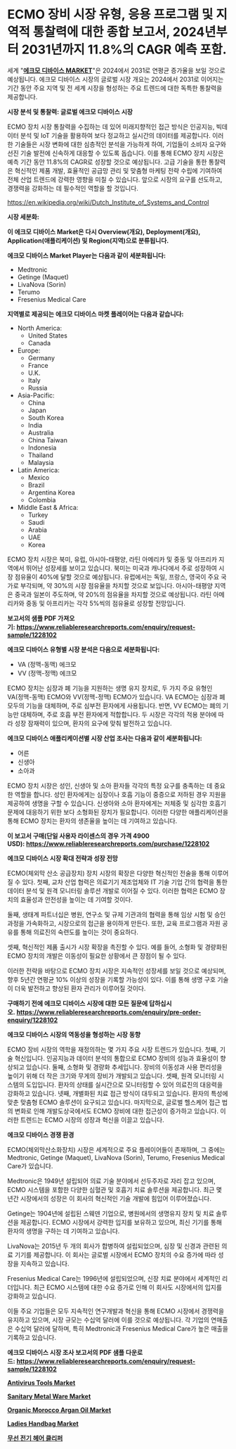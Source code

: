 <p><h1>ECMO 장비 시장 유형, 응용 프로그램 및 지역적 통찰력에 대한 종합 보고서, 2024년부터 2031년까지 11.8%의 CAGR 예측 포함.</h1></p><p>세계 "<strong><a href="https://www.reliableresearchreports.com/ecmo-devices-r1228102?utm_campaign=105&utm_medium=8&utm_source=Github&utm_content=ia&utm_term=20112024&utm_id=ecmo-devices">에크모 디바이스 MARKET</a></strong>"은 2024에서 2031로 연평균 증가율을 보일 것으로 예상됩니다. 에크모 디바이스 시장의 글로벌 시장 개요는 2024에서 2031로 이어지는 기간 동안 주요 지역 및 전 세계 시장을 형성하는 주요 트렌드에 대한 독특한 통찰력을 제공합니다.</p>
<p><strong>시장 분석 및 통찰력: 글로벌 에크모 디바이스 시장</strong></p>
<p><p>ECMO 장치 시장 통찰력을 수집하는 데 있어 미래지향적인 접근 방식은 인공지능, 빅데이터 분석 및 IoT 기술을 활용하여 보다 정교하고 실시간의 데이터를 제공합니다. 이러한 기술들은 시장 변화에 대한 심층적인 분석을 가능하게 하여, 기업들이 소비자 요구와 선진 기술 발전에 신속하게 대응할 수 있도록 돕습니다. 이를 통해 ECMO 장치 시장은 예측 기간 동안 11.8%의 CAGR로 성장할 것으로 예상됩니다. 고급 기술을 통한 통찰력은 혁신적인 제품 개발, 효율적인 공급망 관리 및 맞춤형 마케팅 전략 수립에 기여하여 전체 산업 트렌드에 강력한 영향을 미칠 수 있습니다. 앞으로 시장의 요구를 선도하고, 경쟁력을 강화하는 데 필수적인 역할을 할 것입니다.</p></p>
<p><a href="%7CAUTHORITHY_DOMAIN_URL%7C?utm_campaign=105&utm_medium=8&utm_source=Github&utm_content=ia&utm_term=20112024&utm_id=ecmo-devices">https://en.wikipedia.org/wiki/Dutch_Institute_of_Systems_and_Control</a></p>
<p><strong>시장 세분화:</strong></p>
<p><strong>이 에크모 디바이스 Market은 다시 Overview(개요), Deployment(개요), Application(애플리케이션) 및 Region(지역)으로 분류됩니다.</strong></p>
<p><strong>에크모 디바이스 Market Player는 다음과 같이 세분화됩니다:</strong></p>
<p><ul><li>Medtronic</li><li>Getinge (Maquet)</li><li>LivaNova (Sorin)</li><li>Terumo</li><li>Fresenius Medical Care</li></ul></p>
<p><strong>지역별로 제공되는 에크모 디바이스 마켓 플레이어는 다음과 같습니다:</strong></p>
<p><ul>
    <li>
        North America:
        <ul>
            <li>United States</li>
            <li>Canada</li>
        </ul>
    </li>
    <li>
        Europe:
        <ul>
            <li>Germany</li>
            <li>France</li>
            <li>U.K.</li>
            <li>Italy</li>
            <li>Russia</li>
        </ul>
    </li>
    <li>
        Asia-Pacific:
        <ul>
            <li>China</li>
            <li>Japan</li>
            <li>South Korea</li>
            <li>India</li>
            <li>Australia</li>
            <li>China Taiwan</li>
            <li>Indonesia</li>
            <li>Thailand</li>
            <li>Malaysia</li>
        </ul>
    </li>
    <li>
        Latin America:
        <ul>
            <li>Mexico</li>
            <li>Brazil</li>
            <li>Argentina Korea</li>
            <li>Colombia</li>
        </ul>
    </li>
    <li>
        Middle East & Africa:
        <ul>
            <li>Turkey</li>
            <li>Saudi</li>
            <li>Arabia</li>
            <li>UAE</li>
            <li>Korea</li>
        </ul>
    </li>
    </ul></p>
<p><p>ECMO 장치 시장은 북미, 유럽, 아시아-태평양, 라틴 아메리카 및 중동 및 아프리카 지역에서 뛰어난 성장세를 보이고 있습니다. 북미는 미국과 캐나다에서 주로 성장하여 시장 점유율이 40%에 달할 것으로 예상됩니다. 유럽에서는 독일, 프랑스, 영국이 주요 국가로 부각되며, 약 30%의 시장 점유율을 차지할 것으로 보입니다. 아시아-태평양 지역은 중국과 일본이 주도하며, 약 20%의 점유율을 차지할 것으로 예상됩니다. 라틴 아메리카와 중동 및 아프리카는 각각 5%씩의 점유율로 성장할 전망입니다.</p></p>
<p><strong>보고서의 샘플 PDF 가져오기:&nbsp;<a href="https://www.reliableresearchreports.com/enquiry/request-sample/1228102?utm_campaign=105&utm_medium=8&utm_source=Github&utm_content=ia&utm_term=20112024&utm_id=ecmo-devices">https://www.reliableresearchreports.com/enquiry/request-sample/1228102</a></strong></p>
<p><strong>에크모 디바이스 유형별 시장 분석은 다음으로 세분화됩니다:</strong></p>
<p><ul><li>VA (정맥-동맥) 에크모</li><li>VV (정맥-정맥) 에크모</li></ul></p>
<p><p>ECMO 장치는 심장과 폐 기능을 지원하는 생명 유지 장치로, 두 가지 주요 유형인 VA(정맥-동맥) ECMO와 VV(정맥-정맥) ECMO가 있습니다. VA ECMO는 심장과 폐 모두의 기능을 대체하며, 주로 심부전 환자에게 사용됩니다. 반면, VV ECMO는 폐의 기능만 대체하며, 주로 호흡 부전 환자에게 적합합니다. 두 시장은 각각의 적용 분야에 따라 성장 잠재력이 있으며, 환자의 요구에 맞춰 발전하고 있습니다.</p></p>
<p><strong>에크모 디바이스 애플리케이션별 시장 산업 조사는 다음과 같이 세분화됩니다:</strong></p>
<p><ul><li>어른</li><li>신생아</li><li>소아과</li></ul></p>
<p><p>ECMO 장치 시장은 성인, 신생아 및 소아 환자들 각각의 특정 요구를 충족하는 데 중요한 역할을 합니다. 성인 환자에게는 심장이나 호흡 기능이 중증으로 저하된 경우 지원을 제공하여 생명을 구할 수 있습니다. 신생아와 소아 환자에게는 저체중 및 심각한 호흡기 문제에 대응하기 위한 보다 소형화된 장치가 필요합니다. 이러한 다양한 애플리케이션을 통해 ECMO 장치는 환자의 생존율을 높이는 데 기여하고 있습니다.</p></p>
<p><strong>이 보고서 구매(단일 사용자 라이센스의 경우 가격 4900 USD):&nbsp;<a href="https://www.reliableresearchreports.com/purchase/1228102?utm_campaign=105&utm_medium=8&utm_source=Github&utm_content=ia&utm_term=20112024&utm_id=ecmo-devices">https://www.reliableresearchreports.com/purchase/1228102</a></strong></p>
<p><strong>에크모 디바이스 시장 확대 전략과 성장 전망</strong></p>
<p><p>ECMO(체외막 산소 공급장치) 장치 시장의 확장은 다양한 혁신적인 전술을 통해 이루어질 수 있다. 첫째, 교차 산업 협력은 의료기기 제조업체와 IT 기술 기업 간의 협력을 통한 데이터 분석 및 원격 모니터링 솔루션 개발로 이어질 수 있다. 이러한 협력은 ECMO 장치의 효율성과 안전성을 높이는 데 기여할 것이다. </p><p>둘째, 생태계 파트너십은 병원, 연구소 및 규제 기관과의 협력을 통해 임상 시험 및 승인 과정을 가속화하고, 시장으로의 접근을 용이하게 만든다. 또한, 교육 프로그램과 자원 공유를 통해 의료진의 숙련도를 높이는 것이 중요하다. </p><p>셋째, 혁신적인 제품 출시가 시장 확장을 촉진할 수 있다. 예를 들어, 소형화 및 경량화된 ECMO 장치의 개발은 이동성이 필요한 상황에서 큰 장점이 될 수 있다. </p><p>이러한 전략을 바탕으로 ECMO 장치 시장은 지속적인 성장세를 보일 것으로 예상되며, 향후 5년간 연평균 10% 이상의 성장을 기록할 가능성이 있다. 이를 통해 생명 구호 기술이 더욱 발전하고 향상된 환자 관리가 이루어질 것이다.</p></p>
<p><strong>구매하기 전에 에크모 디바이스 시장에 대한 모든 질문에 답하십시오.&nbsp;<a href="https://www.reliableresearchreports.com/enquiry/pre-order-enquiry/1228102?utm_campaign=105&utm_medium=8&utm_source=Github&utm_content=ia&utm_term=20112024&utm_id=ecmo-devices">https://www.reliableresearchreports.com/enquiry/pre-order-enquiry/1228102</a></strong><strong></strong></p>
<p><strong>에크모 디바이스 시장의 역동성을 형성하는 시장 동향</strong></p>
<p><p>ECMO 장비 시장의 역학을 재정의하는 몇 가지 주요 시장 트렌드가 있습니다. 첫째, 기술 혁신입니다. 인공지능과 데이터 분석의 통합으로 ECMO 장비의 성능과 효율성이 향상되고 있습니다. 둘째, 소형화 및 경량화 추세입니다. 장비의 이동성과 사용 편리성을 높이기 위해 더 작은 크기와 무게의 장비가 개발되고 있습니다. 셋째, 원격 모니터링 시스템의 도입입니다. 환자의 상태를 실시간으로 모니터링할 수 있어 의료진의 대응력을 강화하고 있습니다. 넷째, 개별화된 치료 접근 방식이 대두되고 있습니다. 환자의 특성에 맞춘 맞춤형 ECMO 솔루션이 요구되고 있습니다. 마지막으로, 글로벌 헬스케어 접근 법의 변화로 인해 개발도상국에서도 ECMO 장비에 대한 접근성이 증가하고 있습니다. 이러한 트렌드는 ECMO 시장의 성장과 혁신을 이끌고 있습니다.</p></p>
<p><strong>에크모 디바이스 경쟁 환경</strong></p>
<p><p>ECMO(체외막산소화장치) 시장은 세계적으로 주요 플레이어들이 존재하며, 그 중에는 Medtronic, Getinge (Maquet), LivaNova (Sorin), Terumo, Fresenius Medical Care가 있습니다. </p><p>Medtronic은 1949년 설립되어 의료 기술 분야에서 선두주자로 자리 잡고 있으며, ECMO 시스템을 포함한 다양한 심혈관 및 호흡기 치료 솔루션을 제공합니다. 최근 몇 년간 시장에서의 성장은 이 회사의 혁신적인 기술 개발에 힘입어 이루어졌습니다.</p><p>Getinge는 1904년에 설립된 스웨덴 기업으로, 병원에서의 생명유지 장치 및 치료 솔루션을 제공합니다. ECMO 시장에서 강력한 입지를 보유하고 있으며, 최신 기기를 통해 환자의 생명을 구하는 데 기여하고 있습니다.</p><p>LivaNova는 2015년 두 개의 회사가 합병하여 설립되었으며, 심장 및 신경과 관련된 의료 기기를 제공합니다. 이 회사는 글로벌 시장에서 ECMO 장치의 수요 증가에 따라 성장을 지속하고 있습니다.</p><p>Fresenius Medical Care는 1996년에 설립되었으며, 신장 치료 분야에서 세계적인 리더입니다. 최근 ECMO 시스템에 대한 수요 증가로 인해 이 회사도 시장에서의 입지를 강화하고 있습니다.</p><p>이들 주요 기업들은 모두 지속적인 연구개발과 혁신을 통해 ECMO 시장에서 경쟁력을 유지하고 있으며, 시장 규모는 수십억 달러에 이를 것으로 예상됩니다. 각 기업의 연매출은 수십억 달러에 달하며, 특히 Medtronic과 Fresenius Medical Care가 높은 매출을 기록하고 있습니다.</p></p>
<p><strong>에크모 디바이스 시장 조사 보고서의 PDF 샘플 다운로드:&nbsp;<a href="https://www.reliableresearchreports.com/enquiry/request-sample/1228102?utm_campaign=105&utm_medium=8&utm_source=Github&utm_content=ia&utm_term=20112024&utm_id=ecmo-devices">https://www.reliableresearchreports.com/enquiry/request-sample/1228102</a></strong></p>
<p><strong><p><a href="https://issuu.com/reportprime-2/docs/antivirus-tools-market-size-2030.pp_bdf0b5c358d1d0?utm_campaign=105&utm_medium=8&utm_source=Github&utm_content=ia&utm_term=20112024&utm_id=ecmo-devices">Antivirus Tools Market</a></p><p><a href="https://github.com/vimar16th/Market-Research-Report-List-6/blob/main/sanitary-metal-ware-market.md?utm_campaign=105&utm_medium=8&utm_source=Github&utm_content=ia&utm_term=20112024&utm_id=ecmo-devices">Sanitary Metal Ware Market</a></p><p><a href="https://www.linkedin.com/pulse/emerging-organic-morocco-argan-oil-market-opportunities-analysis-yfoxe?utm_campaign=105&utm_medium=8&utm_source=Github&utm_content=ia&utm_term=20112024&utm_id=ecmo-devices">Organic Morocco Argan Oil Market</a></p><p><a href="https://github.com/luckyshygirl/Market-Research-Report-List-6/blob/main/ladies-handbag-market.md?utm_campaign=105&utm_medium=8&utm_source=Github&utm_content=ia&utm_term=20112024&utm_id=ecmo-devices">Ladies Handbag Market</a></p><p><a href="https://github.com/laholand/Market-Research-Report-List-6/blob/main/794314024770.md?utm_campaign=105&utm_medium=8&utm_source=Github&utm_content=ia&utm_term=20112024&utm_id=ecmo-devices">무선 전기 헤어 클리퍼</a></p></strong></p>